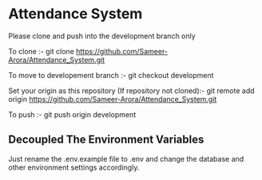 # Attendance System

Please clone and push into the development branch only

To clone :- git clone https://github.com/Sameer-Arora/Attendance_System.git

To move to developement branch :- git checkout development

Set your origin as this repository (If repository not cloned):- git remote add origin https://github.com/Sameer-Arora/Attendance_System.git

To push :- git push origin development

## Decoupled The Environment Variables

Just rename the .env.example file to .env and change the database and other environment settings accordingly. 
